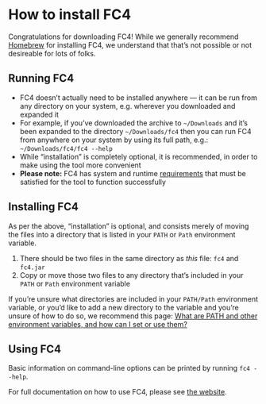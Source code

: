 # How to install FC4

Congratulations for downloading FC4! While we generally recommend [Homebrew][homebrew] for
installing FC4, we understand that that’s not possible or not desireable for lots of folks.


## Running FC4

* FC4 doesn’t actually need to be installed anywhere — it can be run from any directory on your
  system, e.g. wherever you downloaded and expanded it
* For example, if you’ve downloaded the archive to `~/Downloads` and it’s been expanded to
  the directory `~/Downloads/fc4` then you can run FC4 from anywhere on your system by using its
  full path, e.g.: `~/Downloads/fc4/fc4 --help`
* While “installation” is completely optional, it is recommended, in order to make using the tool
  more convenient
* **Please note:** FC4 has system and runtime [requirements][reqs] that must be satisfied for the
  tool to function successfully


## Installing FC4

As per the above, “installation” is optional, and consists merely of moving the files into a
directory that is listed in your `PATH` or `Path` environment variable.

1. There should be two files in the same directory as _this_ file: `fc4` and `fc4.jar`
1. Copy or move those two files to any directory that’s included in your `PATH` or `Path`
   environment variable

If you’re unsure what directories are included in your `PATH/Path` environment variable, or you’d
like to add a new directory to the variable and you’re unsure of how to do so, we recommend this
page: [What are PATH and other environment variables, and how can I set or use them?][how-to-path]


## Using FC4

Basic information on command-line options can be printed by running `fc4 --help`.

For full documentation on how to use FC4, please see [the website][website].


[homebrew]: https://brew.sh/
[how-to-path]: https://superuser.com/questions/284342/what-is-path-and-how-do-i-use-it
[reqs]: https://fundingcircle.github.io/fc4-framework/docs/manual/installation.html
[website]: https://fundingcircle.github.io/fc4-framework/
